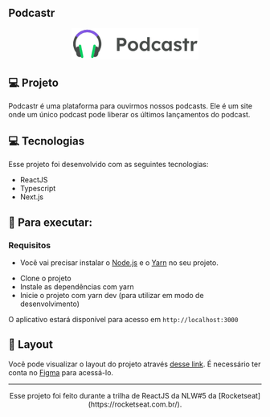 ## Podcastr


<p align="center">
    <img alt="podcastr" src="public/images/logo.svg" width="50%">
</p>




## 💻 Projeto

Podcastr é uma plataforma para ouvirmos nossos podcasts.
Ele é um site onde um único podcast pode liberar os últimos lançamentos do podcast.




## 💻 Tecnologias

Esse projeto foi desenvolvido com as seguintes tecnologias:

- ReactJS
- Typescript
- Next.js



 
## 🚀 Para executar:

### Requisitos

- Você vai precisar instalar o [Node.js](https://nodejs.org/en/download/) e o [Yarn](https://yarnpkg.com/) no seu projeto.

* Clone o projeto
* Instale as dependências com yarn
* Inicie o projeto com yarn dev (para utilizar em modo de desenvolvimento)


O aplicativo estará disponível para acesso em `http://localhost:3000`




## 🔖 Layout

Você pode visualizar o layout do projeto através [desse link](https://www.figma.com/file/UwFEntsHpHYJlHNQAQr4gA/Podcastr?node-id=160%3A2761). É necessário ter conta no [Figma](https://figma.com) para acessá-lo.


-----------------------------------------------------------------

<div align="center">Esse projeto foi feito durante a trilha de ReactJS da NLW#5 da [Rocketseat](https://rocketseat.com.br/).</div>